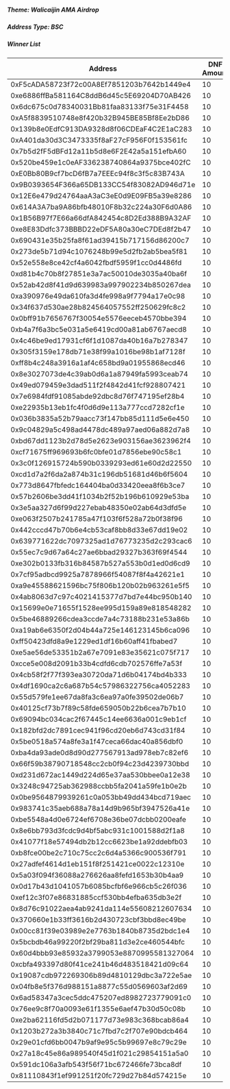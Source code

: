 ##### Theme: Walicaijin AMA Airdrop

##### Address Type: BSC
##### Winner List

| Address                                    | DNF Amount |
| ------------------------------------------ | ---------- |
| 0xF5cADA58723f72c00A8Ef7851203b7642b1449e4 | 10         |
| 0xe6886ffBa581164C8ddB6d45c5E69204D70AB426 | 10         |
| 0x6dc675c0d78340031Bb81faa83133f75e31F4458 | 10         |
| 0xA5f8839510748e8f420b32B945BE85Bf8Ee2bD86 | 10         |
| 0x139b8e0EdfC913DA9328d8f06CDEaF4C2E1aC283 | 10         |
| 0xA401da30d3C3473335f8aF27cF956F0f153561fc | 10         |
| 0x7b5d2fF5dBFd12a11b5d8e6F2E42a5a151efbA60 | 10         |
| 0x520be459e1c0eAF336238740864a9375bce402fC | 10         |
| 0xE0Bb80B9cf7bcD6fB7a7EEEc94f8c3f5c83B743A | 10         |
| 0x9B0393654F366a65DB133CC54f83082AD946d71e | 10         |
| 0x12E6e479d24764aaA3aC3eE0d9E09FB5a39e8286 | 10         |
| 0x614A3A7ba9A86bfb48010F8b32c224a30F6d0A86 | 10         |
| 0x1B56B97f7E66a66dfA842454c8D2Ed388B9A32AF | 10         |
| 0xe8E83Ddfc373BBBD22eDF5A80a30eC7DEd8f2b47 | 10         |
| 0x690431e35b25fa8f61ad39415b717156d86200c7 | 10         |
| 0x273de5b71d94c1076248b99e5d2fb2ab5bea5f81 | 10         |
| 0x52e558e8ce42cf4a6042fbdf5959f1cc0d4486fd | 10         |
| 0xd81b4c70b8f27851e3a7ac50010de3035a40ba6f | 10         |
| 0x52ab42d8f41d9d639983a997902234b850267dea | 10         |
| 0xa390976e49da610fa3d4fe998a9f7794a17e0c98 | 10         |
| 0x34f637d530ae28b824564057552ff250629fc8c2 | 10         |
| 0x0bff91b7656767f30054e5576eeceb4570bbe394 | 10         |
| 0xb4a7f6a3bc5e031a5e6419cd00a81ab6767aecd8 | 10         |
| 0x4c46be9ed17931cf6f1d1087da40b16a7b278347 | 10         |
| 0x305f3159e178db71e38f99a1016be98b1af7128f | 10         |
| 0xff8b4c248a3916a1af4c658bd9a01955868ecd46 | 10         |
| 0x8e3027073de4c39ab0d6a1a87949fa5993ceab74 | 10         |
| 0x49ed079459e3dad511f2f4842d41fcf928807421 | 10         |
| 0x7e6984fdf91085abde92dbc8d76f747195ef28b4 | 10         |
| 0xe22935b13eb1fc4f0d6d9e113a777ccd7282cf1e | 10         |
| 0x036b3835a52b79aacc73f147bb85d111d5e6e450 | 10         |
| 0x9c04829a5c498ad4478dc489a97aed06a882d7a8 | 10         |
| 0xbd67dd1123b2d78d5e2623e903156ae3623962f4 | 10         |
| 0xcf71675ff969693b6fc0bfe01d7856ebe90c58c1 | 10         |
| 0x3c0f126915724b590b0339293ed61e60d2d22550 | 10         |
| 0xcd1d7a2f6da2a874b31c196db51681d46b6f5604 | 10         |
| 0x773d8647fbfedc164404ba0d33420eea8f6b3ce7 | 10         |
| 0x57b2606be3dd41f1034b2f52b196b610929e53ba | 10         |
| 0x3e5aa327d6f99d227ebab48350e02ab64d3dfd5e | 10         |
| 0xe063f2507b241785a47f103f6f528a72b0f38f96 | 10         |
| 0x442cccd47b70b6e4cb53caf8bb8d33e67dd19e02 | 10         |
| 0x639771622dc7097325ad1d76773235d2c293cac6 | 10         |
| 0x55ec7c9d67a64c27ae6bbad29327b363f69f4544 | 10         |
| 0xe302b0133fb316b84587b527a553b0d1ed0d6cd9 | 10         |
| 0x7cf95adbcd9925a7878966f54087f8f4a42621e1 | 10         |
| 0xa9e45588621596bc75f806b120b02b963261e5f5 | 10         |
| 0x4ab8063d7c97c4021415377d7bd7e44bc950b140 | 10         |
| 0x15699e0e71655f1528ee995d159a89e818548282 | 10         |
| 0x5be46889266cdea3ccde7a4c73188b231e53a86b | 10         |
| 0xa19ab6e6350f2d04b44a725e146123145b6ca096 | 10         |
| 0xff50423dfd8a9e1229ed1df16b60aff41fbabed7 | 10         |
| 0xe5ae56de53351b2a67e7091e83e35621c075f717 | 10         |
| 0xcce5e008d2091b33b4cdfd6cdb702576ffe7a53f | 10         |
| 0x4cb58f2f77f393ea30720da71d6b04174bd4b333 | 10         |
| 0x4df1690ca2c6a687b54c57986322756ca4052283 | 10         |
| 0x55d579fe1ee67da8fa3c6ea97a0fe39502de06b7 | 10         |
| 0x40125cf73b7f89c58fde659050b22b6cea7b7b10 | 10         |
| 0x69094bc034cac2f67445c14ee6636a001c9eb1cf | 10         |
| 0x182bfd2dc7891cec941f96cd20eb6d743cd31f84 | 10         |
| 0x5be0518a574a8fe3a1f47ceca66dac40a856dbf0 | 10         |
| 0xba4da93ade0d8d90d277567913ad978eb7c82ef6 | 10         |
| 0x66f59b38790718548cc2cb0f94c23d4239730bbd | 10         |
| 0xd231d672ac1449d224d65e37aa530bbee0a12e38 | 10         |
| 0x3248c94725ab362988ccbb5fa2041a59fe1b0e2b | 10         |
| 0x0be9564879939261c0a053bb49dd434bcd719aec | 10         |
| 0x983741c35aeb688a78a14d9b965bf3947526a41e | 10         |
| 0xbe5548a4d0e6724ef6708e36be07dcbb0200eafe | 10         |
| 0x8e6bb793d3fcdc9d4bf5abc931c1001588d2f1a8 | 10         |
| 0x41077f18e57494db2b12cc6623be1a92ddebfb03 | 10         |
| 0xb8fce00be2c710c75cc2c6d4a5366c900536f791 | 10         |
| 0x27adfef4614d1eb151f8f251421ce0022c12310e | 10         |
| 0x5a03f094f36088a276626aa8fefd1653b30b4aa9 | 10         |
| 0x0d17b43d1041057b6085bcfbf6e966cb5c26f036 | 10         |
| 0xef12c3f07e86831885ccf530bb4efba635db3e2f | 10         |
| 0x8d76c91022aea4ab9241da114e55608212607634 | 10         |
| 0x370660e1b33ff3616b2d430723cbf3bbd8ec49be | 10         |
| 0x00cc81f39e03989e2e7763b1840b8735d2bdc1e4 | 10         |
| 0x5bcbdb46a99220f2bf29ba811d3e2ce460544bfc | 10         |
| 0x60d4bbb93e85932a3799053e8870995581327064 | 10         |
| 0xcbfa493397d80f41ce241b46d483518421d09c64 | 10         |
| 0x19087cdb972269306b89d4810129dbc3a722e5ae | 10         |
| 0x04fb8e5f376d988151a8877c55d0569603af2d69 | 10         |
| 0x6ad58347a3cec5ddc475207ed8982723779091c0 | 10         |
| 0x76ee9c8f70a0093e61f1355e6aef47b30d50c08b | 10         |
| 0xe2ba62116fd5d2b071177d73e983c368bcab86a4 | 10         |
| 0x1203b272a3b3840c71c7fbd7c2f707e90bdcb464 | 10         |
| 0x29e01cfd6bb0047b9af9e95c5b99697e8c79c29e | 10         |
| 0x27a18c45e86a989540f45d1f021c29854151a5a0 | 10         |
| 0x591dc106a3afb543f56f71bc672466fe73bca8df | 10         |
| 0x81110843f1ef991251f20fc729d27b84d574215e | 10         |


